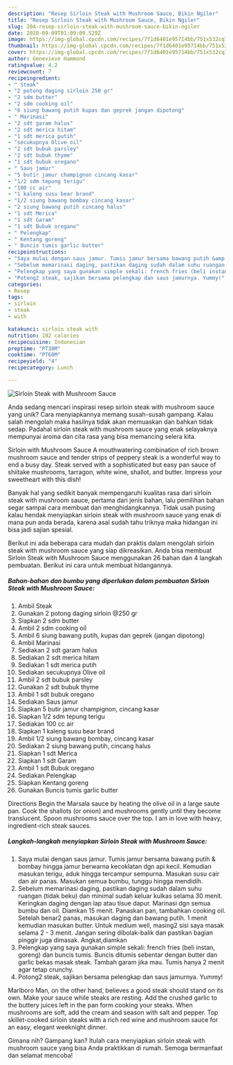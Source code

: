 ```yaml
---
description: "Resep Sirloin Steak with Mushroom Sauce, Bikin Ngiler"
title: "Resep Sirloin Steak with Mushroom Sauce, Bikin Ngiler"
slug: 204-resep-sirloin-steak-with-mushroom-sauce-bikin-ngiler
date: 2020-09-09T01:09:09.529Z
image: https://img-global.cpcdn.com/recipes/7f1d6401e95714bb/751x532cq70/sirloin-steak-with-mushroom-sauce-foto-resep-utama.jpg
thumbnail: https://img-global.cpcdn.com/recipes/7f1d6401e95714bb/751x532cq70/sirloin-steak-with-mushroom-sauce-foto-resep-utama.jpg
cover: https://img-global.cpcdn.com/recipes/7f1d6401e95714bb/751x532cq70/sirloin-steak-with-mushroom-sauce-foto-resep-utama.jpg
author: Genevieve Hammond
ratingvalue: 4.2
reviewcount: 7
recipeingredient:
- " Steak"
- "2 potong daging sirloin 250 gr"
- "2 sdm butter"
- "2 sdm cooking oil"
- "6 siung bawang putih kupas dan geprek jangan dipotong"
- " Marinasi"
- "2 sdt garam halus"
- "2 sdt merica hitam"
- "1 sdt merica putih"
- "secukupnya Olive oil"
- "2 sdt bubuk parsley"
- "2 sdt bubuk thyme"
- "1 sdt bubuk oregano"
- " Saus jamur"
- "5 butir jamur champignon cincang kasar"
- "1/2 sdm tepung terigu"
- "100 cc air"
- "1 kaleng susu bear brand"
- "1/2 siung bawang bombay cincang kasar"
- "2 siung bawang putih cincang halus"
- "1 sdt Merica"
- "1 sdt Garam"
- "1 sdt Bubuk oregano"
- " Pelengkap"
- " Kentang goreng"
- " Buncis tumis garlic butter"
recipeinstructions:
- "Saya mulai dengan saus jamur. Tumis jamur bersama bawang putih &amp; bombay hingga jamur berwarna kecoklatan dgn api kecil. Kemudian masukan terigu, aduk hingga tercampur sempurna. Masukan susu cair dan air panas. Masukan semua bumbu, tunggu hingga mendidih."
- "Sebelum memarinasi daging, pastikan daging sudah dalam suhu ruangan (tidak beku) dan minimal sudah keluar kulkas selama 30 menit. Keringkan daging dengan lap atau tisue dapur. Marinasi dgn semua bumbu dan oil. Diamkan 15 menit. Panaskan pan, tambahkan cooking oil. Setelah benar2 panas, masukan daging dan bawang putih. 1 menit kemudian masukan butter. Untuk medium well, masing2 sisi saya masak selama 2 - 3 menit. Jangan sering dibolak-balik dan pastikan bagian pinggir juga dimasak. Angkat,diamkan"
- "Pelengkap yang saya gunakan simple sekali: french fries (beli instan, goreng) dan buncis tumis. Buncis ditumis sebentar dengan butter dan garlic bekas masak steak. Tambah garam jika mau. Tumis hanya 2 menit agar tetap crunchy."
- "Potong2 steak, sajikan bersama pelengkap dan saus jamurnya. Yummy!"
categories:
- Resep
tags:
- sirloin
- steak
- with

katakunci: sirloin steak with 
nutrition: 182 calories
recipecuisine: Indonesian
preptime: "PT30M"
cooktime: "PT60M"
recipeyield: "4"
recipecategory: Lunch

---
```



![Sirloin Steak with Mushroom Sauce](https://img-global.cpcdn.com/recipes/7f1d6401e95714bb/751x532cq70/sirloin-steak-with-mushroom-sauce-foto-resep-utama.jpg)

Anda sedang mencari inspirasi resep sirloin steak with mushroom sauce yang unik? Cara menyiapkannya memang susah-susah gampang. Kalau salah mengolah maka hasilnya tidak akan memuaskan dan bahkan tidak sedap. Padahal sirloin steak with mushroom sauce yang enak selayaknya mempunyai aroma dan cita rasa yang bisa memancing selera kita.

Sirloin with Mushroom Sauce A mouthwatering combination of rich brown mushroom sauce and tender strips of peppery steak is a wonderful way to end a busy day. Steak served with a sophisticated but easy pan sauce of shiitake mushrooms, tarragon, white wine, shallot, and butter. Impress your sweetheart with this dish!

Banyak hal yang sedikit banyak mempengaruhi kualitas rasa dari sirloin steak with mushroom sauce, pertama dari jenis bahan, lalu pemilihan bahan segar sampai cara membuat dan menghidangkannya. Tidak usah pusing kalau hendak menyiapkan sirloin steak with mushroom sauce yang enak di mana pun anda berada, karena asal sudah tahu triknya maka hidangan ini bisa jadi sajian spesial.


Berikut ini ada beberapa cara mudah dan praktis dalam mengolah sirloin steak with mushroom sauce yang siap dikreasikan. Anda bisa membuat Sirloin Steak with Mushroom Sauce menggunakan 26 bahan dan 4 langkah pembuatan. Berikut ini cara untuk membuat hidangannya.

<!--inarticleads1-->

##### Bahan-bahan dan bumbu yang diperlukan dalam pembuatan Sirloin Steak with Mushroom Sauce:

1. Ambil  Steak
1. Gunakan 2 potong daging sirloin @250 gr
1. Siapkan 2 sdm butter
1. Ambil 2 sdm cooking oil
1. Ambil 6 siung bawang putih, kupas dan geprek (jangan dipotong)
1. Ambil  Marinasi
1. Sediakan 2 sdt garam halus
1. Sediakan 2 sdt merica hitam
1. Sediakan 1 sdt merica putih
1. Sediakan secukupnya Olive oil
1. Ambil 2 sdt bubuk parsley
1. Gunakan 2 sdt bubuk thyme
1. Ambil 1 sdt bubuk oregano
1. Sediakan  Saus jamur
1. Siapkan 5 butir jamur champignon, cincang kasar
1. Siapkan 1/2 sdm tepung terigu
1. Sediakan 100 cc air
1. Siapkan 1 kaleng susu bear brand
1. Ambil 1/2 siung bawang bombay, cincang kasar
1. Sediakan 2 siung bawang putih, cincang halus
1. Siapkan 1 sdt Merica
1. Siapkan 1 sdt Garam
1. Ambil 1 sdt Bubuk oregano
1. Sediakan  Pelengkap
1. Siapkan  Kentang goreng
1. Gunakan  Buncis tumis garlic butter


Directions Begin the Marsala sauce by heating the olive oil in a large saute pan. Cook the shallots (or onion) and mushrooms gently until they become translucent. Spoon mushrooms sauce over the top. I am in love with heavy, ingredient-rich steak sauces. 

<!--inarticleads2-->

##### Langkah-langkah menyiapkan Sirloin Steak with Mushroom Sauce:

1. Saya mulai dengan saus jamur. Tumis jamur bersama bawang putih &amp; bombay hingga jamur berwarna kecoklatan dgn api kecil. Kemudian masukan terigu, aduk hingga tercampur sempurna. Masukan susu cair dan air panas. Masukan semua bumbu, tunggu hingga mendidih.
1. Sebelum memarinasi daging, pastikan daging sudah dalam suhu ruangan (tidak beku) dan minimal sudah keluar kulkas selama 30 menit. Keringkan daging dengan lap atau tisue dapur. Marinasi dgn semua bumbu dan oil. Diamkan 15 menit. Panaskan pan, tambahkan cooking oil. Setelah benar2 panas, masukan daging dan bawang putih. 1 menit kemudian masukan butter. Untuk medium well, masing2 sisi saya masak selama 2 - 3 menit. Jangan sering dibolak-balik dan pastikan bagian pinggir juga dimasak. Angkat,diamkan
1. Pelengkap yang saya gunakan simple sekali: french fries (beli instan, goreng) dan buncis tumis. Buncis ditumis sebentar dengan butter dan garlic bekas masak steak. Tambah garam jika mau. Tumis hanya 2 menit agar tetap crunchy.
1. Potong2 steak, sajikan bersama pelengkap dan saus jamurnya. Yummy!


Marlboro Man, on the other hand, believes a good steak should stand on its own. Make your sauce while steaks are resting. Add the crushed garlic to the buttery juices left in the pan form cooking your steaks. When mushrooms are soft, add the cream and season with salt and pepper. Top skillet-cooked sirloin steaks with a rich red wine and mushroom sauce for an easy, elegant weeknight dinner. 

Gimana nih? Gampang kan? Itulah cara menyiapkan sirloin steak with mushroom sauce yang bisa Anda praktikkan di rumah. Semoga bermanfaat dan selamat mencoba!
